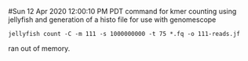 #Sun 12 Apr 2020 12:00:10 PM PDT
command for kmer counting using jellyfish and generation of a histo file for use with genomescope

```
jellyfish count -C -m 111 -s 1000000000 -t 75 *.fq -o 111-reads.jf
```

ran out of memory.